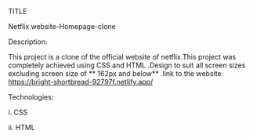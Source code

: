 TITLE

Netflix website-Homepage-clone

Description:


This project is a clone of the official website of netflix.This project was completely achieved using CSS and HTML .Design to suit all screen sizes excluding screen size of ** 162px and below** .link to the website https://bright-shortbread-92797f.netlify.app/

Technologies:

i. CSS

ii. HTML







